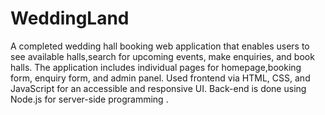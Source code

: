# WeddingLand
A completed wedding hall booking web application that enables users to see available halls,search for upcoming events, make enquiries, and book halls. The application includes individual pages for homepage,booking form, enquiry form, and admin panel. Used frontend via HTML, CSS, and JavaScript for an accessible and responsive UI. Back-end is done using Node.js for server-side programming .
